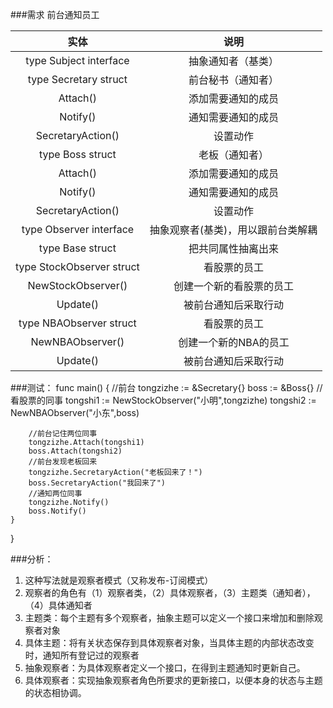 ###需求
前台通知员工

实体 | 说明
:---: | :---:
type Subject interface | 抽象通知者（基类）
type Secretary struct | 前台秘书（通知者）
Attach() | 添加需要通知的成员
Notify() | 通知需要通知的成员
SecretaryAction() | 设置动作
type Boss struct | 老板（通知者）
Attach() | 添加需要通知的成员
Notify() | 通知需要通知的成员
SecretaryAction() | 设置动作
type Observer interface | 抽象观察者(基类)，用以跟前台类解耦
type Base struct | 把共同属性抽离出来
type StockObserver struct | 看股票的员工
NewStockObserver() | 创建一个新的看股票的员工
Update() | 被前台通知后采取行动
type NBAObserver struct | 看股票的员工
NewNBAObserver() | 创建一个新的NBA的员工
Update() | 被前台通知后采取行动

###测试：
    func main()  {
        //前台
        tongzizhe := &Secretary{}
        boss := &Boss{}
        //看股票的同事
        tongshi1 := NewStockObserver("小明",tongzizhe)
        tongshi2 := NewNBAObserver("小东",boss)
    
        //前台记住两位同事
        tongzizhe.Attach(tongshi1)
        boss.Attach(tongshi2)
        //前台发现老板回来
        tongzizhe.SecretaryAction("老板回来了！")
        boss.SecretaryAction("我回来了")
        //通知两位同事
        tongzizhe.Notify()
        boss.Notify()
    }

}

###分析：
1. 这种写法就是观察者模式（又称发布-订阅模式）
2. 观察者的角色有（1）观察者类，（2）具体观察者，（3）主题类（通知者），（4）具体通知者
3. 主题类：每个主题有多个观察者，抽象主题可以定义一个接口来增加和删除观察者对象
4. 具体主题：将有关状态保存到具体观察者对象，当具体主题的内部状态改变时，通知所有登记过的观察者
5. 抽象观察者：为具体观察者定义一个接口，在得到主题通知时更新自己。
6. 具体观察者：实现抽象观察者角色所要求的更新接口，以便本身的状态与主题的状态相协调。

